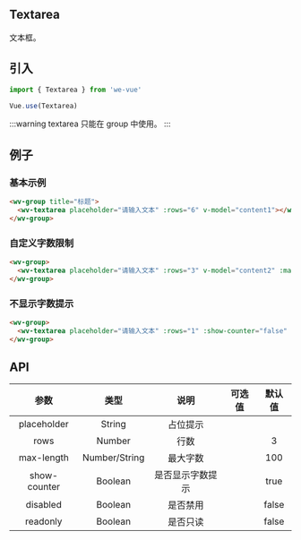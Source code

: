 Textarea
---
文本框。

## 引入

```js
import { Textarea } from 'we-vue'

Vue.use(Textarea)
```

:::warning
textarea 只能在 group 中使用。
:::

## 例子

### 基本示例

```html
<wv-group title="标题">
  <wv-textarea placeholder="请输入文本" :rows="6" v-model="content1"></wv-textarea>
</wv-group>
```

### 自定义字数限制

```html
<wv-group>
  <wv-textarea placeholder="请输入文本" :rows="3" v-model="content2" :max-length="10"></wv-textarea>
</wv-group>
```

### 不显示字数提示

```html
<wv-group>
  <wv-textarea placeholder="请输入文本" :rows="1" :show-counter="false" v-model="content1"></wv-textarea>
</wv-group>
```

## API

|   参数   |   类型    |   说明   | 可选值  |  默认值  |
| :----: | :-----: | :----: | :--: | :---: |
| placeholder  | String  |  占位提示   |      |       |
| rows  | Number  |  行数   |      |   3    |
| max-length  | Number/String  |  最大字数   |      |   100    |
| show-counter  | Boolean  |  是否显示字数提示   |      |   true    |
| disabled | Boolean | 是否禁用 |      | false |
| readonly | Boolean | 是否只读 |      | false |
